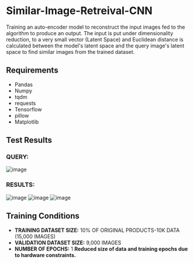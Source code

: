 # Similar-Image-Retreival-CNN

Training an auto-encoder model to reconstruct the input images fed to the algorithm to produce an output. The input is put under dimensionality reduction, to a very small vector (Latent Space) and Euclidean distance is calculated between the model's latent space and the query image's latent space to find similar images from the trained dataset. ​

## Requirements
* Pandas
* Numpy
* tqdm
* requests
* Tensorflow
* pillow
* Matplotlib

## Test Results
### QUERY:
![image](https://user-images.githubusercontent.com/92200301/228864571-2723d8e8-ecc8-479e-adfc-c2281076a0f5.png)

### RESULTS:
![image](https://user-images.githubusercontent.com/92200301/228864735-d2e97c98-9169-4211-84d0-2236362ae964.png)
![image](https://user-images.githubusercontent.com/92200301/228864852-ef6dde19-35da-49ce-a2cb-82b43084df44.png)
![image](https://user-images.githubusercontent.com/92200301/228864961-fa6f13f4-f2bc-46e8-b6aa-74cfd5764378.png)

## Training Conditions
* **TRAINING DATASET SIZE:** 10% OF ORIGINAL PRODUCTS-10K DATA (15,000 IMAGES)​
* **VALIDATION DATASET SIZE:** 9,000 IMAGES​
* **NUMBER OF EPOCHS:** 1
**Reduced size of data and training epochs due to hardware constraints.**
